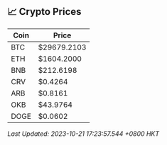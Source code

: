 ## 📈 Crypto Prices

| Coin | Price |
| ---- | ----- |
| BTC | $29679.2103 |
| ETH | $1604.2000 |
| BNB | $212.6198 |
| CRV | $0.4264 |
| ARB | $0.8161 |
| OKB | $43.9764 |
| DOGE | $0.0602 |

_Last Updated: 2023-10-21 17:23:57.544 +0800 HKT_
